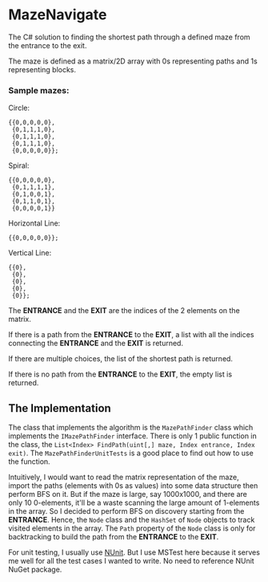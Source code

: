 # MazeNavigate
The C# solution to finding the shortest path through a defined  maze from the entrance to the exit.

The maze is defined as a matrix/2D array with 0s representing paths and 1s representing blocks.

### Sample mazes:

Circle:
~~~
{{0,0,0,0,0},
 {0,1,1,1,0},
 {0,1,1,1,0},
 {0,1,1,1,0},
 {0,0,0,0,0}};
~~~

Spiral:
~~~
{{0,0,0,0,0},
 {0,1,1,1,1},
 {0,1,0,0,1},
 {0,1,1,0,1},
 {0,0,0,0,1}}
~~~

Horizontal Line:
~~~
{{0,0,0,0,0}};
~~~

Vertical Line:
~~~
{{0},
 {0},
 {0},
 {0},
 {0}};
~~~

The **ENTRANCE** and the **EXIT** are the indices of the 2 elements on the matrix.

If there is a path from the **ENTRANCE** to the **EXIT**, a list with all the indices connecting the **ENTRANCE** and the **EXIT** is returned.

If there are multiple choices, the list of the shortest path is returned.

If there is no path from the **ENTRANCE** to the **EXIT**, the empty list is returned.

## The Implementation

The class that implements the algorithm is the `MazePathFinder` class which implements the `IMazePathFinder` interface.  There is only 1 public function in the class, the `List<Index> FindPath(uint[,] maze, Index entrance, Index exit)`.  The `MazePathFinderUnitTests` is a good place to find out how to use the function.

Intuitively, I would want to read the matrix representation of the maze, import the paths (elements with 0s as values) into some data structure then perform BFS on it.  But if the maze is large, say 1000x1000, and there are only 10 0-elements, it'll be a waste scanning the large amount of 1-elements in the array.  So I decided to perform BFS on discovery starting from the **ENTRANCE**.  Hence, the `Node` class and the `HashSet` of `Node` objects to track visited elements in the array.  The `Path` property of the `Node` class is only for backtracking to build the path from the **ENTRANCE** to the **EXIT**.

For unit testing, I usually use [NUnit](https://www.nunit.org/ "NUnit").  But I use MSTest here because it serves me well for all the test cases I wanted to write.  No need to reference NUnit NuGet package.
